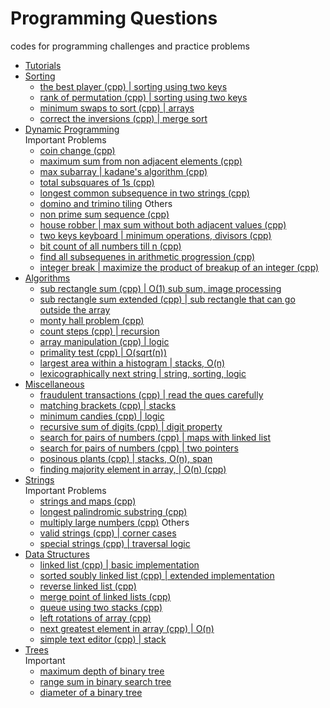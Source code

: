 # Programming Questions
codes for programming challenges and practice problems
* [Tutorials](tutorials/README.md)
* [Sorting](sorting)
  * [the best player (cpp) | sorting using two keys](sorting/the_best_player.cpp)
  * [rank of permutation (cpp) | sorting using two keys](sorting/permutation_rank.cpp)
  * [minimum swaps to sort (cpp) | arrays](sorting/min_swaps_to_sort.cpp)
  * [correct the inversions (cpp) | merge sort](sorting/correct_the_inversions.cpp)
* [Dynamic Programming](dynamic-programming)<br>
  Important Problems<br>
  * [coin change (cpp)](dynamic-programming/coin_change.cpp)
  * [maximum sum from non adjacent elements (cpp)](dynamic-programming/non_adjacent_max_sum.cpp)
  * [max subarray | kadane's algorithm (cpp)](dynamic-programming/max_subarray.cpp)
  * [total subsquares of 1s (cpp)](dynamic-programming/total_subsquares.cpp)
  * [longest common subsequence in two strings (cpp)](dynamic-programming/longest_common_subsequence.cpp)
  * [domino and trimino tiling](dynamic-programming/domino_trimino_tiling.cpp)
  Others<br>
  * [non prime sum sequence (cpp)](dynamic-programming/non_prime_sum_sequence.cpp)
  * [house robber | max sum without both adjacent values (cpp)](dynamic-programming/house_robber.cpp)
  * [two keys keyboard | minimum operations, divisors (cpp)](dynamic-programming/two_keys_keyboard.cpp)
  * [bit count of all numbers till n (cpp)](dynamic-programming/bit_count_till_n.cpp)
  * [find all subsequenes in arithmetic progression (cpp)](dynamic-programming/ap_subsequences.cpp)
  * [integer break | maximize the product of breakup of an integer (cpp)](dynamic-programming/integer_break.cpp)
* [Algorithms](algorithms)
  * [sub rectangle sum (cpp) | O(1) sub sum, image processing](algorithms/subrectangle_sum.cpp)
  * [sub rectangle sum extended (cpp) | sub rectangle that can go outside the array](algorithms/subrectangle_sum_extended.cpp)
  * [monty hall problem (cpp)](algorithms/monty_hall.cpp)
  * [count steps (cpp) | recursion](algorithms/count_steps.cpp)
  * [array manipulation (cpp) | logic](algorithms/array_modification.cpp)
  * [primality test (cpp) | O(sqrt(n))](algorithms/primality_test.cpp)
  * [largest area within a histogram | stacks, O(n)](algorithms/largest_area_histogram.cpp)
  * [lexicographically next string | string, sorting, logic](algorithms/lexicographic_next_string.cpp)
* [Miscellaneous](miscellaneous)
  * [fraudulent transactions (cpp) | read the ques carefully](miscellaneous/fraudulent_transactions.cpp)
  * [matching brackets (cpp) | stacks](miscellaneous/matching_candies.cpp)
  * [minimum candies (cpp) | logic](miscellaneous/minimum_candies.cpp)
  * [recursive sum of digits (cpp) | digit property](miscellaneous/digit_sum.cpp)
  * [search for pairs of numbers (cpp) | maps with linked list](miscellaneous/number_pair_search.cpp)
  * [search for pairs of numbers (cpp) | two pointers](miscellaneous/number_pair_search_2.cpp)
  * [posinous plants (cpp) | stacks, O(n), span](miscellaneous/posinous_plants.cpp)
  * [finding majority element in array, | O(n) (cpp)](miscellaneous/num_appearing_half.cpp)
* [Strings](strings)<br>
  Important Problems<br>
  * [strings and maps (cpp)](strings/string_hasmap.cpp)
  * [longest palindromic substring (cpp)](strings/longest_palindromic_substring.cpp)
  * [multiply large numbers (cpp)](strings/multiply_string.cpp)
  Others<br>
  * [valid strings (cpp) | corner cases](strings/valid_string.cpp)
  * [special strings (cpp) | traversal logic](strings/special_string.cpp)
* [Data Structures](data-structures)
  * [linked list (cpp) | basic implementation](data-structures/linked_list.cpp)
  * [sorted soubly linked list (cpp) | extended implementation](data-structures/sorted_doubly_linked_list.cpp)
  * [reverse linked list (cpp)](data-structures/reverse_double_list.cpp)
  * [merge point of linked lists (cpp)](data-structures/merge_point_lists.cpp)
  * [queue using two stacks (cpp)](data-structures/queue_with_stacks.cpp)
  * [left rotations of array (cpp)](data-structures/array_left_rotation.cpp)
  * [next greatest element in array (cpp) | O(n)](data-structures/next_greatest_element.cpp)
  * [simple text editor (cpp) | stack](data-structures/simple_text_editor.cpp)
* [Trees](trees)<br>
  Important<br>
  * [maximum depth of binary tree](trees/max_depth.cpp)
  * [range sum in binary search tree](trees/range_sum_bst.cpp)
  * [diameter of a binary tree](trees/diameter_binary_tree.cpp)

